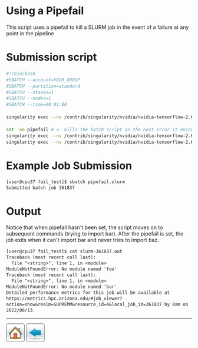 # Using a Pipefail

This script uses a pipefail to kill a SLURM job in the event of a failure at any point in the pipeline


# Submission script
```bash
#!/bin/bash
#SBATCH --account=YOUR_GROUP
#SBATCH --partition=standard
#SBATCH --ntasks=1
#SBATCH --nodes=1
#SBATCH --time=00:01:00

singularity exec --nv /contrib/singularity/nvidia/nvidia-tensorflow-2.6.0.sif python3 -c "import foo"

set -oe pipefail # <- kills the batch script on the next error it encounters
singularity exec --nv /contrib/singularity/nvidia/nvidia-tensorflow-2.6.0.sif python3 -c "import bar"
singularity exec --nv /contrib/singularity/nvidia/nvidia-tensorflow-2.6.0.sif python3 -c "import baz"
```

# Example Job Submission
```console
[user@cpu37 fail_test]$ sbatch pipefail.slurm
Submitted batch job 361837
```

# Output
Notice that when pipefail hasn't been set, the script moves on to subsequent commands (trying to import bar). After the pipefail is set, the job exits when it can't import bar and never tries to import baz.

```console
[user@cpu37 fail_test]$ cat slurm-361837.out
Traceback (most recent call last):
  File "<string>", line 1, in <module>
ModuleNotFoundError: No module named 'foo'
Traceback (most recent call last):
  File "<string>", line 1, in <module>
ModuleNotFoundError: No module named 'bar'
Detailed performance metrics for this job will be available at https://metrics.hpc.arizona.edu/#job_viewer?action=show&realm=SUPREMM&resource_id=4&local_job_id=361837 by 8am on 2022/08/13.
```



*****
[![](/Images/home.png)](https://ua-researchcomputing-hpc.github.io/) 
[![](/Images/back.png)](../)
